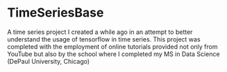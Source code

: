 # TimeSeriesBase
A time series project I created a while ago in an attempt to better understand the usage of tensorflow in time series.
This project was completed with the employment of online tutorials provided not only from YouTube but also by the school where I completed my MS in Data Science (DePaul University, Chicago)

